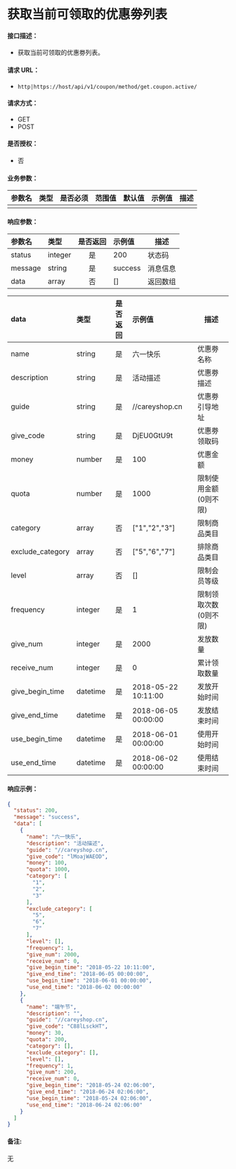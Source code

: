 # 获取当前可领取的优惠劵列表

#### 接口描述：
- 获取当前可领取的优惠劵列表。

#### 请求 URL：
- `http|https://host/api/v1/coupon/method/get.coupon.active/`

#### 请求方式：
- GET
- POST

#### 是否授权：
- 否

#### 业务参数：
|参数名|类型|是否必须|范围值|默认值|示例值|描述|
|:----|:---|:---:|:-----|:-----|:-----|-----|
| | | | | | | | |

#### 响应参数：
|参数名|类型|是否返回|示例值|描述|
|:-----|:-----|:---:|:-----|-----|
|status |integer |是 |200 |状态码 |
|message |string |是 |success |消息信息 |
|data |array |否 |[] |返回数组 |

|data|类型|是否返回|示例值|描述|
|:-----|:-----|:---:|:-----|-----|
|name |string |是 |六一快乐 |优惠劵名称 |
|description |string |是 |活动描述 |优惠劵描述 |
|guide |string |是 |//careyshop.cn |优惠劵引导地址 |
|give_code |string |是 |DjEU0GtU9t |优惠劵领取码 |
|money |number |是 |100 |优惠金额 |
|quota |number |是 |1000 |限制使用金额(0则不限) |
|category |array |否 |[&quot;1&quot;,&quot;2&quot;,&quot;3&quot;] |限制商品类目 |
|exclude_category |array |否 |[&quot;5&quot;,&quot;6&quot;,&quot;7&quot;] |排除商品类目 |
|level |array |否 |[] |限制会员等级 |
|frequency |integer |是 |1 |限制领取次数(0则不限) |
|give_num |integer |是 |2000 |发放数量 |
|receive_num |integer |是 |0 |累计领取数量 |
|give_begin_time |datetime |是 |2018-05-22 10:11:00 |发放开始时间 |
|give_end_time |datetime |是 |2018-06-05 00:00:00 |发放结束时间 |
|use_begin_time |datetime |是 |2018-06-01 00:00:00 |使用开始时间 |
|use_end_time |datetime |是 |2018-06-02 00:00:00 |使用结束时间 |

#### 响应示例：
```json
{
  "status": 200,
  "message": "success",
  "data": [
    {
      "name": "六一快乐",
      "description": "活动描述",
	  "guide": "//careyshop.cn",
      "give_code": "lMoajWAEOD",
      "money": 100,
      "quota": 1000,
      "category": [
        "1",
        "2",
        "3"
      ],
      "exclude_category": [
        "5",
        "6",
        "7"
      ],
      "level": [],
      "frequency": 1,
      "give_num": 2000,
      "receive_num": 0,
      "give_begin_time": "2018-05-22 10:11:00",
      "give_end_time": "2018-06-05 00:00:00",
      "use_begin_time": "2018-06-01 00:00:00",
      "use_end_time": "2018-06-02 00:00:00"
    },
    {
      "name": "端午节",
      "description": "",
	  "guide": "//careyshop.cn",
      "give_code": "C88lLsckHT",
      "money": 30,
      "quota": 200,
      "category": [],
      "exclude_category": [],
      "level": [],
      "frequency": 1,
      "give_num": 200,
      "receive_num": 0,
      "give_begin_time": "2018-05-24 02:06:00",
      "give_end_time": "2018-06-24 02:06:00",
      "use_begin_time": "2018-05-24 02:06:00",
      "use_end_time": "2018-06-24 02:06:00"
    }
  ]
}
```

#### 备注:
无